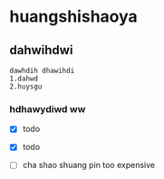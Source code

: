 # huangshishaoya
## dahwihdwi
    dawhdih dhawihdi
    1.dahwd
    2.huysgu 
### hdhawydiwd ww
* [x] todo

* [x] todo
* [ ] cha shao shuang pin
too expensive